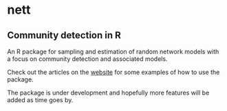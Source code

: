 # nett 
## Community detection in R

An R package for sampling and estimation of random network models with a focus on community detection and associated models.

Check out the articles on the [website](https://aaamini.github.io/nett) for some examples of how to use the package.

The package is under development and hopefully more features will be added as time goes by.

